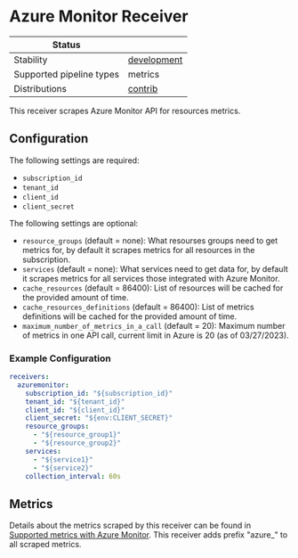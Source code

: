 # Azure Monitor Receiver

<!-- status autogenerated section -->
| Status                   |           |
| ------------------------ |-----------|
| Stability                | [development]   |
| Supported pipeline types | metrics   |
| Distributions            | [contrib] |

[development]: https://github.com/open-telemetry/opentelemetry-collector#development
[contrib]: https://github.com/open-telemetry/opentelemetry-collector-releases/tree/main/distributions/otelcol-contrib
<!-- end autogenerated section -->

This receiver scrapes Azure Monitor API for resources metrics.

## Configuration

The following settings are required:
- `subscription_id`
- `tenant_id`
- `client_id`
- `client_secret`

The following settings are optional:
- `resource_groups` (default = none): What resourses groups need to get metrics for, by default it scrapes metrics for all resources in the subscription.
- `services` (default = none): What services need to get data for, by default it scrapes metrics for all services those integrated with Azure Monitor.
- `cache_resources` (default = 86400): List of resources will be cached for the provided amount of time.
- `cache_resources_definitions` (default = 86400): List of metrics definitions will be cached for the provided amount of time.
- `maximum_number_of_metrics_in_a_call` (default = 20): Maximum number of metrics in one API call, current limit in Azure is 20 (as of 03/27/2023).

### Example Configuration

```yaml
receivers:
  azuremonitor:
    subscription_id: "${subscription_id}"
    tenant_id: "${tenant_id}"
    client_id: "${client_id}"
    client_secret: "${env:CLIENT_SECRET}"
    resource_groups:
      - "${resource_group1}"
      - "${resource_group2}"
    services:
      - "${service1}"
      - "${service2}"
    collection_interval: 60s
```

## Metrics

Details about the metrics scraped by this receiver can be found in [Supported metrics with Azure Monitor](https://learn.microsoft.com/en-us/azure/azure-monitor/essentials/metrics-supported). This receiver adds prefix "azure_" to all scraped metrics.

[beta]: https://github.com/open-telemetry/opentelemetry-collector#beta
[contrib]: https://github.com/open-telemetry/opentelemetry-collector-releases/tree/main/distributions/otelcol-contrib
